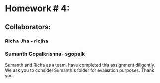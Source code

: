 # Homework # 4: 

## Collaborators:
### Richa Jha - ricjha
### Sumanth Gopalkrishna- sgopalk

Sumanth and Richa  as a team, have completed this assignment diligently.
We ask you to consider Sumanth's folder for evaluation purposes.
Thank you.
